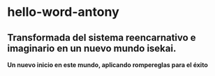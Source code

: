 # hello-word-antony
## Transformada del sistema reencarnativo e imaginario en un nuevo mundo isekai.
**Un nuevo inicio en este mundo, aplicando rompereglas para el éxito**
